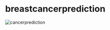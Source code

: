 # breastcancerprediction
![cancerprediction](https://user-images.githubusercontent.com/43569353/119998843-b8e3f180-bfee-11eb-8e31-b1e86a4af839.JPG)
